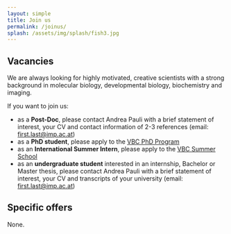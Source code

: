 ```yaml
---
layout: simple
title: Join us
permalink: /joinus/
splash: /assets/img/splash/fish3.jpg
---
```


## Vacancies

We are always looking for highly motivated, creative scientists with a strong
background in molecular biology, developmental biology, biochemistry and
imaging.

If you want to join us:

* as a **Post-Doc**, please contact Andrea Pauli with a brief statement of interest, your CV and contact information of 2-3 references (email: first.last@imp.ac.at)
* as a **PhD student**, please apply to the [VBC PhD Program](http://www.vbcphdprogramme.at/)
* as an **International Summer Intern**, please apply to the [VBC Summer School](http://www.vbcsummerschool.at/)
* as an **undergraduate student** interested in an internship, Bachelor or Master thesis, please contact Andrea Pauli with a brief statement of interest, your CV and transcripts of your university (email: first.last@imp.ac.at)

## Specific offers

None.


